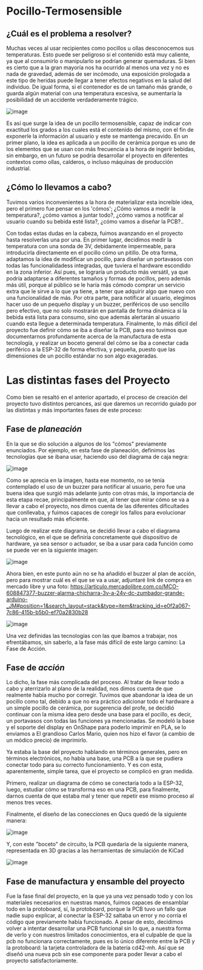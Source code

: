 # Pocillo-Termosensible

## ¿Cuál es el problema a resolver?

Muchas veces al usar recipientes como pocillos u ollas desconocemos sus temperaturas. Esto puede ser peligroso si el contenido está muy caliente, ya que al consumirlo o manipularlo se podrían generar quemaduras. Si bien es cierto que a la gran mayoría nos ha ocurrido al menos una vez y no es nada de gravedad, además de ser incómodo, una exposición prologada a este tipo de heridas puede llegar a tener efectos negativos en la salud del individuo. De igual forma, si el contenedor es de un tamaño más grande, o  guarda algún material con una temperatura excesiva, se aumentaría la posibilidad de un accidente verdaderamente trágico. 

![image](https://github.com/NicolasSanchez09/Pocillo-Termosensible/assets/145717659/ec917255-da52-4e00-8b6f-727df27eb7c4)


Es así que surge la idea de un pocillo termosensible, capaz de indicar con exactitud los grados a los cuales está el contenido del mismo, con el fin de exponerle la información al usuario y este se mantenga precavido. En un primer plano, la idea es aplicada a un pocillo de cerámica porque es uno de los elementos que se usan con más frecuencia a la hora de ingerir bebidas, sin embargo, en un futuro se podría desarrollar el proyecto en diferentes contextos como ollas, calderos, o incluso máquinas de producción industrial.

## ¿Cómo lo llevamos a cabo?

Tuvimos varios inconvenientes a la hora de materializar esta increíble idea, pero el primero fue pensar en los 'cómos';
 ¿Cómo vamos a medir la temperatura?, ¿cómo vamos a juntar todo?, ¿cómo vamos a notificar al usuario cuando su bebida esté lista?, ¿cómo vamos a diseñar la PCB?..

Con todas estas dudas en la cabeza, fuimos avanzando en el proyecto hasta resolverlas una por una. 
En primer lugar, decidimos medir la temperatura con una sonda de 3V, debidamente impermeable, para introducirla directamente en el pocillo cómo un pitillo. De otra forma, adaptamos la idea de modificar un pocillo, para diseñar un portavasos con todas las funcionalidadess integradas, que tuviera el hardware escondido en la zona inferior. Así pues, se lograría un producto más versátil, ya que podría adaptarse a diferentes tamaños y formas de pocillos, pero además más útil, porque al público se le haría más cómodo comprar un servicio extra que le sirve a lo que ya tiene, a tener que adquirir algo que nuevo con una funcionalidad de más. Por otra parte, para notificar al usuario, elegimos hacer uso de un pequeño display y un buzzer, periféricos de uso sencillo pero efectivo, que no solo mostrarán en pantalla de forma dinámica si la bebida está lista para consumo, sino que además alertarán al usuario cuando esta llegue a determinada temperatura. Finalmente, lo más difícil del proyecto fue definir cómo se iba a diseñar la PCB, para eso tuvimos que documentarnos profundamente acerca de la manufactura de esta tecnología, y realizar un boceto general del cómo se iba a conectar cada periférico a la ESP-32 de forma efectiva, y pequeña, puesto que las dimensiones de un pocillo estándar no son algo exageradas.

# Las distintas fases del Proyecto

Como bien se resaltó en el anterior apartado, el proceso de creación del proyecto tuvo distintos percances, así que daremos un recorrido guiado por las distintas y más importantes fases de este proceso: 

## Fase de *planeación*

En la que se dio solución a algunos de los "cómos" previamente enunciados. Por ejemplo, en esta fase de planeación, definimos las tecnologías que se ibana usar, haciendo uso del diagrama de caja negra:

![image](https://github.com/NicolasSanchez09/Pocillo-Termosensible/assets/145825532/53749662-557d-44ff-9393-fc735cfd4337)

Como se aprecia en la imagen, hasta ese momento, no se tenía contemplado el uso de un buzzer para notificar al usuario, pero fue una buena idea que surgió más adelante junto con otras más, la importancia de esta etapa recae, principalmente en que, al tener que mirar cómo se va a llevar a cabo el proyecto, nos dimos cuenta de las diferentes dificultades que conllevaba, y fuimos capaces de coregir los fallos para evolucionar hacia un resultado más eficiente.

Luego de realizar este diagrama, se decidió llevar a cabo el diagrama tecnológico, en el que se definiría concretamente qué dispositivo de hardware, ya sea sensor o actuador, se iba a usar para cada función como se puede ver en la siguiente imagen:

![image](https://github.com/NicolasSanchez09/Pocillo-Termosensible/assets/145825532/5ad2268b-6cde-450f-bfbe-822f1ad6d677)

Ahora bien, en este punto aún no se ha añadido el buzzer al plan de acción, pero para mostrar cuál es el que se va a usar, adjuntaré link de compra en mercado libre y una foto: https://articulo.mercadolibre.com.co/MCO-608847377-buzzer-alarma-chicharra-3v-a-24v-dc-zumbador-grande-arduino-_JM#position=1&search_layout=stack&type=item&tracking_id=e0f2a067-7c86-415b-b5b0-ef70a2830b28

![image](https://github.com/NicolasSanchez09/Pocillo-Termosensible/assets/145825532/1673b827-4085-4ac0-b9c4-7491be77eac8)

Una vez definidas las tecnologías con las que íbamos a trabajar, nos efrentábamos, sin saberlo, a la fase más difícil de este largo camino: La Fase de Acción.

## Fase de *acción*

Lo dicho, la fase más complicada del proceso. Al tratar de llevar todo a cabo y aterrizarlo al plano de la realidad, nos dimos cuenta de que realmente había mucho por corregir. Tuvimos que abandonar la idea de un pocillo como tal, debido a que no era práctico adicionar todo el hardware a un simple pocillo de cerámica, por sugerencia del profe, se decidió continuar con la misma idea pero desde una base para el pocillo, es decir, un portavasos con todas las funciones ya mencionadas. Se modeló la base y el soporte del display en OnShape para poderlo imprimir en PLA, se lo enviamos a El grandioso Carlos Mario, quien nos hizo el favor (a cambio de un módico precio) de imprimirlo. 

Ya estaba la base del proyecto hablando en términos generales, pero en términos electrónicos, no había una base, una PCB a la que se pudiera conectar todo para su correcto funcionamiento. Y es con esta, aparentemente, simple tarea, que el proyecto se complicó en gran medida.

Primero, realizar un diagrama de cómo se conectaría todo a la ESP-32, luego, estudiar cómo se transforma eso en una PCB, para finalmente, darnos cuenta de que estaba mal y tener que repetir ese mismo proceso al menos tres veces.

Finalmente, el diseño de las conecciones en Qucs quedó de la siguiente manera: 

![image](https://github.com/NicolasSanchez09/Pocillo-Termosensible/assets/145825532/3799e650-d350-49ad-aabc-8187ab5e34b6)

Y, con este "boceto" de circuito, la PCB quedaría de la siguiente manera, representada en 3D gracias a las herramientas de simulación de KiCad

![image](https://github.com/NicolasSanchez09/Pocillo-Termosensible/assets/145825532/59dbe784-b218-462a-b49f-ce4cf3d5b38d)


## Fase de manufactura y ensamble del proyecto

Fue la fase final del proyecto, en la que ya una vez pensado todo y con los materiales necesarios en nuestras manos, fuimos capaces de ensamblar todo en la protoboard, sí, la protoboard, porque la PCB tuvo un fallo que nadie supo explicar, al conectar la ESP-32 saltaba un error y no corría el código que previamente había funcionado. A pesar de esto, decidimos volver a intentar desarrollar una PCB funcional sin lo que, a nuestra forma de verlo y con nuestros limitados conocimientos, era el culpable de que la pcb no funcionara correctamente, pues es lo único diferente entre la PCB y la protoboard: la tarjeta controladora de la batería cd42-mh. Así que se diseñó una nueva pcb sin ese componente para poder llevar a cabo el proyecto satisfactoriamente.
